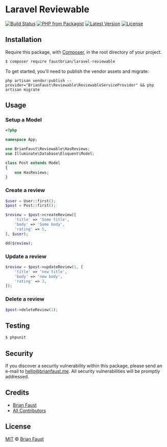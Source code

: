# Laravel Reviewable

[![Build Status](https://img.shields.io/travis/faustbrian/Laravel-Reviewable/master.svg?style=flat-square)](https://travis-ci.org/faustbrian/Laravel-Reviewable)
[![PHP from Packagist](https://img.shields.io/packagist/php-v/faustbrian/laravel-reviewable.svg?style=flat-square)]()
[![Latest Version](https://img.shields.io/github/release/faustbrian/Laravel-Reviewable.svg?style=flat-square)](https://github.com/faustbrian/Laravel-Reviewable/releases)
[![License](https://img.shields.io/packagist/l/faustbrian/Laravel-Reviewable.svg?style=flat-square)](https://packagist.org/packages/faustbrian/Laravel-Reviewable)

## Installation

Require this package, with [Composer](https://getcomposer.org/), in the root directory of your project.

``` bash
$ composer require faustbrian/laravel-reviewable
```

To get started, you'll need to publish the vendor assets and migrate:

```
php artisan vendor:publish --provider="BrianFaust\Reviewable\ReviewableServiceProvider" && php artisan migrate
```

## Usage

### Setup a Model
``` php
<?php

namespace App;

use BrianFaust\Reviewable\HasReviews;
use Illuminate\Database\Eloquent\Model;

class Post extends Model
{
    use HasReviews;
}
```

### Create a review
``` php
$user = User::first();
$post = Post::first();

$review = $post->createReview([
    'title' => 'Some title',
    'body' => 'Some body',
    'rating' => 5,
], $user);

dd($review);
```

### Update a review
``` php
$review = $post->updateReview(1, [
    'title' => 'new title',
    'body' => 'new body',
    'rating' => 3,
]);
```

### Delete a review
``` php
$post->deleteReview(1);
```

## Testing

``` bash
$ phpunit
```

## Security

If you discover a security vulnerability within this package, please send an e-mail to hello@brianfaust.me. All security vulnerabilities will be promptly addressed.

## Credits

- [Brian Faust](https://github.com/faustbrian)
- [All Contributors](../../contributors)

## License

[MIT](LICENSE) © [Brian Faust](https://brianfaust.me)
